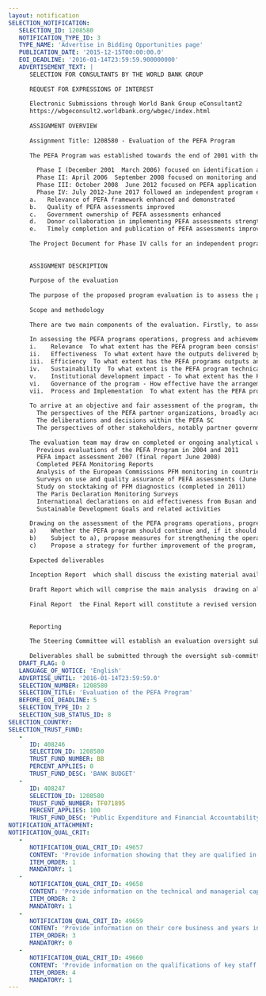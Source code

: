 ```yaml
---
layout: notification
SELECTION_NOTIFICATION: 
   SELECTION_ID: 1208580
   NOTIFICATION_TYPE_ID: 3
   TYPE_NAME: 'Advertise in Bidding Opportunities page'
   PUBLICATION_DATE: '2015-12-15T00:00:00.0'
   EOI_DEADLINE: '2016-01-14T23:59:59.900000000'
   ADVERTISEMENT_TEXT: |
      SELECTION FOR CONSULTANTS BY THE WORLD BANK GROUP
      
      REQUEST FOR EXPRESSIONS OF INTEREST
      
      Electronic Submissions through World Bank Group eConsultant2
      https://wbgeconsult2.worldbank.org/wbgec/index.html
      
      ASSIGNMENT OVERVIEW
      
      Assignment Title: 1208580 - Evaluation of the PEFA Program
      
      The PEFA Program was established towards the end of 2001 with the aim of supporting integrated and harmonized approaches to assessment and reform in the field of public expenditure, procurement and financial accountability. It was established as a partnership between the World Bank, European Commission, UK Department for International Development, Swiss State Secretariat for Economic Affairs, French Ministry of Foreign Affairs, Royal Norwegian Ministry of Foreign Affairs, and the International Monetary Funds Fiscal Affairs Department. 
      
      	Phase I (December 2001  March 2006) focused on identification and development of a consensus about the most appropriate way forward (Strengthened Approach and PEFA) and the preliminary introduction of this at the country level. An independent evaluation of the PEFA program was undertaken in 2004 by a team of three consultants. A major break-through was the programs launch of the PEFA methodology in 2005. 
      	Phase II: April 2006  September 2008 focused on monitoring and supporting the application of PEFA to facilitate consistency, credibility and sharing of good practices. In preparation for Phase III of the Program, an impact assessment study was conducted in 2007 focusing on the early impact of PEFA. 
      	Phase III: October 2008  June 2012 focused on PEFA application and support, whilst recognizing the desire for analyzing how PEFA assessments may support the Strengthened Approach goals. This was expected to be achieved by building on the experience and expertise developed during its first two phases and lessons to emerge as the number of repeated assessments increase.
      	Phase IV: July 2012-June 2017 followed an independent program evaluation which was completed in July 2011, Phase IV objectives were spelled out in the PEFA Phase IV Program Document of April 2012 along with an explicit development goal and objectives. The results framework identified five key results for Phase IV:
      a.   Relevance of PEFA framework enhanced and demonstrated
      b.   Quality of PEFA assessments improved
      c.   Government ownership of PEFA assessments enhanced
      d.   Donor collaboration in implementing PEFA assessments strengthened 
      e.   Timely completion and publication of PEFA assessments improved
      
      The Project Document for Phase IV calls for an independent program evaluation to be conducted between July 2015 and June 2016. 
      
      
      ASSIGNMENT DESCRIPTION
      
      Purpose of the evaluation 
      
      The purpose of the proposed program evaluation is to assess the performance of the PEFA program, particularly in terms of the results achieved with respect to the five objectives referred to in Paragraph 4 above. The evaluation should provide a strategy and detailed recommendations for the next five years for the PEFA program proposing how to further improve its functioning, and taking into account the 2016 Framework upgrade. 
      
      Scope and methodology 
      
      There are two main components of the evaluation. Firstly, to assess the programs operations, progress and achievements since the previous evaluation in 2011, including the degree of implementation of the action points agreed following this exercise.   This will consider the stated purpose of the PEFA program and its objectives, as revised for Phase IV and how effectively the latest phase has built on the achievements of the previous phases since PEFA was established. Secondly, the evaluation will consider and recommend options for the future of the PEFA program, taking into account the past track record of the initiative and previous SC decisions.
      
      In assessing the PEFA programs operations, progress and achievements, the evaluation should determine the extent to which the objectives have been achieved and any important exogenous or contextual factors that have affected program effectiveness in the past, or are likely to impact on the program in the next five years.  The evaluation should examine the performance of the program against the following criteria: 
      i.	Relevance  To what extent has the PEFA program been consistent with the overall development strategy and policy priorities of the principal stakeholders, including the programs comparative advantage in addressing this agenda, taking into account the broader donor harmonization environment, the aid effectiveness agenda and in particularly its comparative advantage relative to alternative diagnostic tools available? How could this be improved in future?
      ii.	Effectiveness  To what extent have the outputs delivered by the PEFA program met the overall program objectives articulated at approval, including the extent to which the program has made a difference? What would be the most useful changes to improve effectiveness?
      iii.	Efficiency  To what extent has the PEFA programs outputs and impact been commensurate with the inputs and resources provided? How could efficiency be improved?
      iv.	Sustainability  To what extent is the PEFA program technically and financially sustainable, including the likelihood that program benefits and results will be maintained and mainstreamed within the partner institutions and other donor agencies? What would be the most useful changes or additions to the PEFA program to improve sustainability, considering the program objectives and stakeholder interests?
      v.	Institutional development impact - To what extent has the PEFA program contributed to improvements in approaches to PFM work that enables PEFA partners, other development agencies and beneficiary countries to more effectively manage available financial resources? How could the PEFA program be improved to contribute to institutional development impact more effectively?
      vi.	Governance of the program - How effective have the arrangements employed for implementation been, including the role of the Steering Committee and the Secretariat as well as the relationship with the OECD, other donor agencies individually and partner governments? What are the most useful ways for governance to be improved within which the PEFA program, and with related initiatives and diagnostic tools?
      vii.	Process and Implementation  To what extent has the PEFA program worked as planned, or, if not, what impediments were encountered and how were they overcome, including the extent to which the Trust Fund covenants have been met? What could be done to improve implementation arrangements and processes?
      
      To arrive at an objective and fair assessment of the program, the evaluation team should consider: 
      	The perspectives of the PEFA partner organizations, broadly across all relevant units/networks
      	The deliberations and decisions within the PEFA SC 
      	The perspectives of other stakeholders, notably partner governments and OECD members, but also other interested parties such as researchers, international development institutions, professional bodies, civil society organizations and private sector consultants
      
      The evaluation team may draw on completed or ongoing analytical work, including: 
      	Previous evaluations of the PEFA Program in 2004 and 2011 
      	PEFA impact assessment 2007 (final report June 2008) 
      	Completed PEFA Monitoring Reports 
      	Analysis of the European Commissions PFM monitoring in countries benefitting from their budget support
      	Surveys on use and quality assurance of PEFA assessments (June 2010) 
      	Study on stocktaking of PFM diagnostics (completed in 2011) 
      	The Paris Declaration Monitoring Surveys
      	International declarations on aid effectiveness from Busan and Accra
      	Sustainable Development Goals and related activities 
      
      Drawing on the assessment of the PEFA programs operations, progress and achievements, the evaluation should examine and provide recommendations on: 
      a)	Whether the PEFA program should continue and, if it should continue, what form it should take 
      b)	Subject to a), propose measures for strengthening the operations, sustainability and impact of the program, with reference to the seven criteria referred to in Paragraph 8 
      c)	Propose a strategy for further improvement of the program, highlighting lessons learned and the main issues to address in a new phase, with pros and cons highlighted for possible options presented  
      
      Expected deliverables 
      
      Inception Report  which shall discuss the existing material available to the evaluation team at the onset of the assignment, coordination with inputs from other processes/studies as well as any methodological issues and the identification of potential informants at headquarters and country level. The Inception Report will serve as the basis for refining the methodology and firming up the timeframe for completion of the assignment up to Draft Report submission. 
      
      Draft Report which will comprise the main analysis  drawing on all relevant previous and parallel studies  the evaluation findings and the options for the future of the program.  The draft report will be provided to Steering Committee members for comment. 
      
      Final Report  the Final Report will constitute a revised version of the Draft Report, addressing, in particular, any comments received from the PEFA Steering Committee.  The final report should be completed within 30 days of receiving such comments and the main report, excluding annexes, should be no more than 100 pages in length. 
      
      
      Reporting 
      
      The Steering Committee will establish an evaluation oversight sub-committee to undertake liaison with the evaluation team. The PEFA Secretariat will support the evaluation team with timely access to documents, data etc. through the Head of the PEFA Secretariat and provide the day-to-day administration of the contract. 
      
      Deliverables shall be submitted through the oversight sub-committee to the PEFA Steering Committee, which includes the seven partner.....
   DRAFT_FLAG: 0
   LANGUAGE_OF_NOTICE: 'English'
   ADVERTISE_UNTIL: '2016-01-14T23:59:59.0'
   SELECTION_NUMBER: 1208580
   SELECTION_TITLE: 'Evaluation of the PEFA Program'
   BEFORE_EOI_DEADLINE: 5
   SELECTION_TYPE_ID: 2
   SELECTION_SUB_STATUS_ID: 8
SELECTION_COUNTRY: 
SELECTION_TRUST_FUND: 
   - 
      ID: 408246
      SELECTION_ID: 1208580
      TRUST_FUND_NUMBER: BB
      PERCENT_APPLIES: 0
      TRUST_FUND_DESC: 'BANK BUDGET'
   - 
      ID: 408247
      SELECTION_ID: 1208580
      TRUST_FUND_NUMBER: TF071895
      PERCENT_APPLIES: 100
      TRUST_FUND_DESC: 'Public Expenditure and Financial Accountability (PEFA) Phase IV Multi Donor Trust Fund'
NOTIFICATION_ATTACHMENT: 
NOTIFICATION_QUAL_CRIT: 
   - 
      NOTIFICATION_QUAL_CRIT_ID: 49657
      CONTENT: 'Provide information showing that they are qualified in the field of the assignment.'
      ITEM_ORDER: 1
      MANDATORY: 1
   - 
      NOTIFICATION_QUAL_CRIT_ID: 49658
      CONTENT: 'Provide information on the technical and managerial capabilities of the firm.'
      ITEM_ORDER: 2
      MANDATORY: 1
   - 
      NOTIFICATION_QUAL_CRIT_ID: 49659
      CONTENT: 'Provide information on their core business and years in business.'
      ITEM_ORDER: 3
      MANDATORY: 0
   - 
      NOTIFICATION_QUAL_CRIT_ID: 49660
      CONTENT: 'Provide information on the qualifications of key staff.'
      ITEM_ORDER: 4
      MANDATORY: 1
---
```


